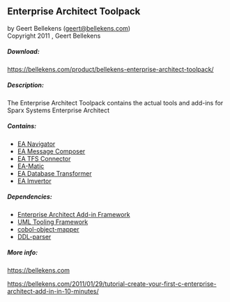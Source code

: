 ## Enterprise Architect Toolpack

by Geert Bellekens (geert@bellekens.com)  
Copyright 2011 , Geert Bellekens

##### Download:  
https://bellekens.com/product/bellekens-enterprise-architect-toolpack/

##### Description:  
The Enterprise Architect Toolpack contains the actual tools and add-ins for Sparx Systems Enterprise Architect

##### Contains:
- [EA Navigator](https://bellekens.com/ea-navigator/)
- [EA Message Composer](https://bellekens.com/ecdm-message-composer/)
- [EA TFS Connector](https://bellekens.com/ea-tfs-connector/)
- [EA-Matic](https://bellekens.com/ea-matic/)
- [EA Database Transformer](https://bellekens.com/ea-database-transformer/)
- [EA Imvertor](https://bellekens.com/ea-imvertor/)


##### Dependencies:
- [Enterprise Architect Add-in Framework](https://github.com/GeertBellekens/Enterprise-Architect-Add-in-Framework)
- [UML Tooling Framework](https://github.com/GeertBellekens/UML-Tooling-Framework)
- [cobol-object-mapper](https://github.com/GeertBellekens/cobol-object-mapper)
- [DDL-parser](https://github.com/GeertBellekens/DDL-Parser)

##### More info:
https://bellekens.com

https://bellekens.com/2011/01/29/tutorial-create-your-first-c-enterprise-architect-add-in-in-10-minutes/
